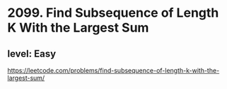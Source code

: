 # 2099. Find Subsequence of Length K With the Largest Sum

## level: Easy

https://leetcode.com/problems/find-subsequence-of-length-k-with-the-largest-sum/
